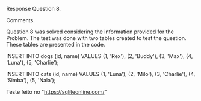 Response Question 8.

Comments.

Question 8 was solved considering the information provided for the Problem.
The test was done with two tables created to test the question. These tables are presented in the code.

INSERT INTO dogs (id, name) VALUES
(1, 'Rex'),
(2, 'Buddy'),
(3, 'Max'),
(4, 'Luna'),
(5, 'Charlie');

INSERT INTO cats (id, name) VALUES
(1, 'Luna'),
(2, 'Milo'),
(3, 'Charlie'),
(4, 'Simba'),
(5, 'Nala');

Teste feito no "https://sqliteonline.com/"
